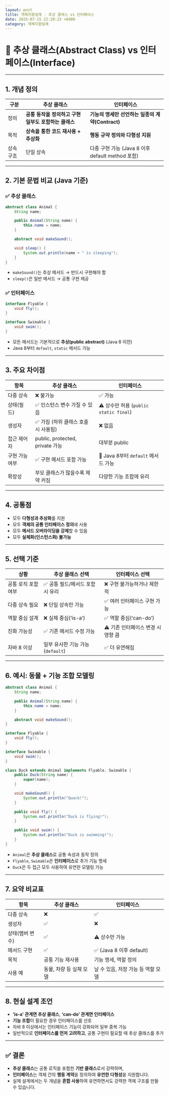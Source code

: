 ```yaml
---
layout: post
title: 객체지향설계 - 추상 클래스 vs 인터페이스
date: 2025-07-15 22:20:23 +0900
category: 객체지향설계
---
```

# 🧩 추상 클래스(Abstract Class) vs 인터페이스(Interface)

---

## 1. 개념 정의

| 구분 | 추상 클래스 | 인터페이스 |
|------|-------------|-------------|
| 정의 | **공통 동작을 정의하고 구현 일부도 포함하는 클래스** | **기능의 명세만 선언하는 일종의 계약(Contract)** |
| 목적 | **상속을 통한 코드 재사용 + 추상화** | **행동 규약 정의와 다형성 지원** |
| 상속 구조 | 단일 상속 | 다중 구현 가능 (Java 8 이후 default method 포함) |

---

## 2. 기본 문법 비교 (Java 기준)

### ✅ 추상 클래스

```java
abstract class Animal {
    String name;

    public Animal(String name) {
        this.name = name;
    }

    abstract void makeSound();

    void sleep() {
        System.out.println(name + " is sleeping");
    }
}
```

- `makeSound()`는 추상 메서드 → 반드시 구현해야 함
- `sleep()`은 일반 메서드 → 공통 구현 제공

### ✅ 인터페이스

```java
interface Flyable {
    void fly();
}

interface Swimable {
    void swim();
}
```

- 모든 메서드는 기본적으로 **추상(public abstract)** (Java 8 이전)
- Java 8부터 `default`, `static` 메서드 가능

---

## 3. 주요 차이점

| 항목 | 추상 클래스 | 인터페이스 |
|------|-------------|------------|
| 다중 상속 | ❌ 불가능 | ✅ 가능 |
| 상태(필드) | ✅ 인스턴스 변수 가질 수 있음 | ⚠️ 상수만 허용 (`public static final`) |
| 생성자 | ✅ 가짐 (하위 클래스 호출 시 사용됨) | ❌ 없음 |
| 접근 제어자 | public, protected, private 가능 | 대부분 public |
| 구현 가능 여부 | ✅ 구현 메서드 포함 가능 | 🔄 Java 8부터 `default` 메서드 가능 |
| 확장성 | 부모 클래스가 많을수록 제약 커짐 | 다양한 기능 조합에 유리 |

---

## 4. 공통점

- 모두 **다형성과 추상화**를 지원
- 모두 **객체의 공통 인터페이스 정의**에 사용
- 모두 **메서드 오버라이딩을 강제**할 수 있음
- 모두 **실체화(인스턴스화) 불가능**

---

## 5. 선택 기준

| 상황 | 추상 클래스 선택 | 인터페이스 선택 |
|------|------------------|------------------|
| 공통 로직 포함 여부 | ✅ 공통 필드/메서드 포함 시 유리 | ❌ 구현 불가능하거나 제한적 |
| 다중 상속 필요 | ❌ 단일 상속만 가능 | ✅ 여러 인터페이스 구현 가능 |
| 역할 중심 설계 | ❌ 실체 중심(‘is-a’) | ✅ 역할 중심(‘can-do’) |
| 진화 가능성 | ✅ 기존 메서드 수정 가능 | ⚠️ 기존 인터페이스 변경 시 영향 큼 |
| 자바 8 이상 | 일부 유사한 기능 가능 (`default`) | ✅ 더 유연해짐 |

---

## 6. 예시: 동물 + 기능 조합 모델링

```java
abstract class Animal {
    String name;

    public Animal(String name) {
        this.name = name;
    }

    abstract void makeSound();
}

interface Flyable {
    void fly();
}

interface Swimable {
    void swim();
}

class Duck extends Animal implements Flyable, Swimable {
    public Duck(String name) {
        super(name);
    }

    void makeSound() {
        System.out.println("Quack!");
    }

    public void fly() {
        System.out.println("Duck is flying!");
    }

    public void swim() {
        System.out.println("Duck is swimming!");
    }
}
```

- `Animal`은 **추상 클래스**로 공통 속성과 동작 정의
- `Flyable`, `Swimable`은 **인터페이스**로 추가 기능 명세
- `Duck`은 두 접근 모두 사용하여 유연한 모델링 가능

---

## 7. 요약 비교표

| 항목 | 추상 클래스 | 인터페이스 |
|------|-------------|-------------|
| 다중 상속 | ❌ | ✅ |
| 생성자 | ✅ | ❌ |
| 상태(멤버 변수) | ✅ | ⚠️ 상수만 가능 |
| 메서드 구현 | ✅ | ✅ (Java 8 이후 default) |
| 목적 | 공통 기능 재사용 | 기능 명세, 역할 정의 |
| 사용 예 | 동물, 차량 등 실체 모델 | 날 수 있음, 저장 가능 등 역할 모델 |

---

## 8. 현실 설계 조언

- **‘is-a’ 관계면 추상 클래스**, **‘can-do’ 관계면 인터페이스**
- **기능 조합**이 필요한 경우 인터페이스를 선호
- 자바 8 이상에서는 인터페이스 기능이 강화되어 일부 중복 가능
- 일반적으로 **인터페이스를 먼저 고려하고**, 공통 구현이 필요할 때 추상 클래스를 추가

---

## ✅ 결론

- **추상 클래스**는 공통 로직을 포함한 **기반 클래스**로서 강력하며,
- **인터페이스**는 객체 간의 **행동 계약**을 정의하여 **유연한 다형성**을 지원합니다.
- 실제 설계에서는 두 개념을 **혼합 사용**하여 유연하면서도 강력한 객체 구조를 만들 수 있습니다.